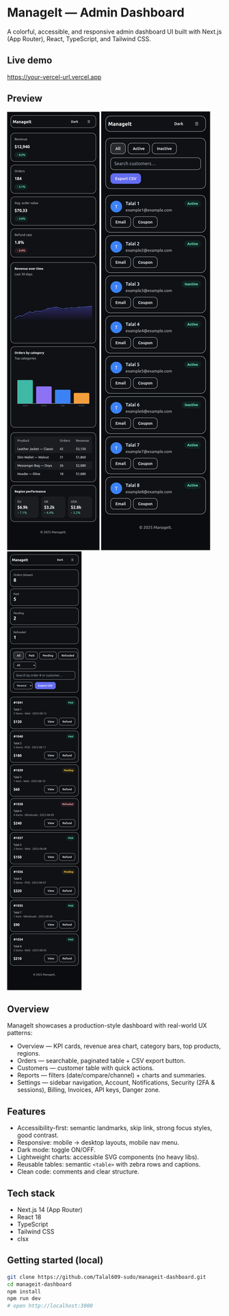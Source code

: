 # ManageIt — Admin Dashboard

A colorful, accessible, and responsive admin dashboard UI built with Next.js (App Router), React, TypeScript, and Tailwind CSS.

## Live demo
https://your-vercel-url.vercel.app

## Preview
![Desktop](./screenshots/preview-desktop.png)
![Mobile 1](./screenshots/preview-mobile-1.png)
![Mobile 2](./screenshots/preview-mobile-2.png)

## Overview
ManageIt showcases a production-style dashboard with real-world UX patterns:
- Overview — KPI cards, revenue area chart, category bars, top products, regions.
- Orders — searchable, paginated table + CSV export button.
- Customers — customer table with quick actions.
- Reports — filters (date/compare/channel) + charts and summaries.
- Settings — sidebar navigation, Account, Notifications, Security (2FA & sessions), Billing, Invoices, API keys, Danger zone.

## Features
- Accessibility-first: semantic landmarks, skip link, strong focus styles, good contrast.
- Responsive: mobile → desktop layouts, mobile nav menu.
- Dark mode: toggle ON/OFF.
- Lightweight charts: accessible SVG components (no heavy libs).
- Reusable tables: semantic `<table>` with zebra rows and captions.
- Clean code: comments and clear structure.

## Tech stack
- Next.js 14 (App Router)
- React 18
- TypeScript
- Tailwind CSS
- clsx

## Getting started (local)
```bash
git clone https://github.com/Talal609-sudo/manageit-dashboard.git
cd manageit-dashboard
npm install
npm run dev
# open http://localhost:3000
